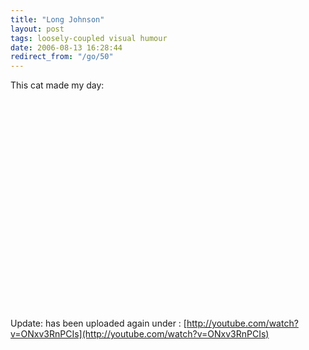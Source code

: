 ```yaml
---
title: "Long Johnson"
layout: post
tags: loosely-coupled visual humour
date: 2006-08-13 16:28:44
redirect_from: "/go/50"
---
```


This cat made my day:
<object width="425" height="350"><param name="movie" value="http://www.youtube.com/v/IRC6UpMGSxU"></param><embed src="http://www.youtube.com/v/IRC6UpMGSxU" type="application/x-shockwave-flash" width="425" height="350"></embed></object>

Update: has been uploaded again under : [http://youtube.com/watch?v=ONxv3RnPCIs](http://youtube.com/watch?v=ONxv3RnPCIs)